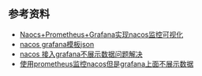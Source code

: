 ## 参考资料
* [Naocs+Prometheus+Grafana实现nacos监控可视化](https://developer.aliyun.com/article/779041)
* [nacos grafana模板json](https://github.com/nacos-group/nacos-template/blob/master/nacos-grafana.json)
* [nacos 接入grafana不展示数据问题解决](https://www.jianshu.com/p/ceb02a02ce82)
* [使用prometheus监控nacos但是grafana上面不展示数据](https://github.com/alibaba/nacos/issues/2138)